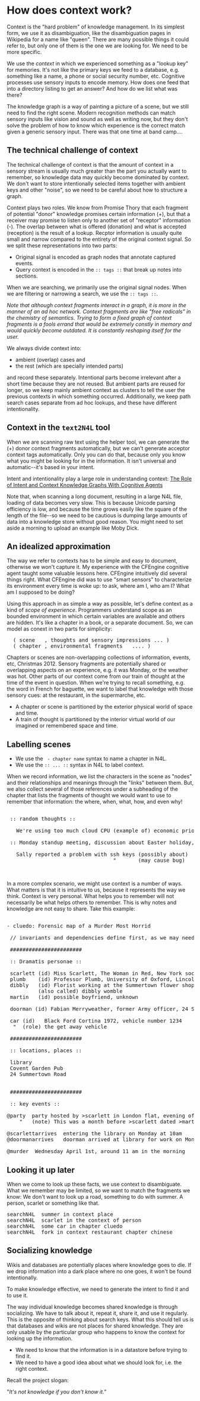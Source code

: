 
# How does context work?

Context is the "hard problem" of knowledge management. In its simplest form, we use it
as disambiguation, like the disambiguation pages in Wikipedia for a name like "queen". There
are many possible things it could refer to, but only one of them is the one we are looking for.
We need to be more specific.

We use the *context* in which we experienced something as a "lookup key"
for memories. It's not like the primary keys we feed to a database,
e.g.  something like a name, a phone or social security number,
etc. Cognitive processes use sensory inputs to encode memory. How does
one feed that into a directory listing to get an answer? And how do we
list what was there?

The knowledge graph is a way of painting a picture of a scene, but we still need to find the right scene.
Modern recognition methods can match sensory inputs like vision and sound as well as writing now, but
they don't solve the problem of how to know which experience is the correct match given a generic
sensory input. There was that one time at band camp....

## The technical challenge of context

The technical challenge of context is that the amount of context in a sensory stream is usually
much greater than the part you actually want to remember, so knowledge data may quickly become
dominated by context. We don't want to store intentionally selected items together with ambient
keys and other "noise", so we need to be careful about how to structure a graph.

Context plays two roles. We know from Promise Thory that each fragment of
potential "donor" knowledge promises certain information (+), but that a receiver may promise
to listen only to another set of "receptor" information (-). The overlap between what is offered (donation)
and what is accepted (reception) is the result of a lookup. Recptor information is usually quite small
and narrow compared to the entirety of the original context signal. So we split these representations
into two parts:

* Original signal is encoded as graph nodes that annotate captured events.
* Query context is encoded in the `:: tags ::` that break up notes into sections.

When we are searching, we primarily use the original signal nodes. When we are filtering
or narrowing a search, we use the `:: tags ::`.

*Note that although context fragments interact in a graph, it is more in the manner of an ad hoc network.
Context fragments are like "free radicals" in the chemistry of semantics.
Trying to form a fixed graph of context fragments is a fools errand that would be extremely constly
in memory and would quickly become outdated. It is constantly reshaping itself for the user.*

We always divide context into:

- ambient (overlap) cases and 
- the rest (which are specially intended parts)

and record these separately. Intentional parts become irrelevant after a short time because they are not reused.
But ambient parts are reused for longer, so we keep mainly ambient context as clusters to tell the user
the previous contexts in which something occurred.
Additionally, we keep path search cases separate from ad hoc lookups, and these have different intentionality.

## Context in the `text2N4L` tool

When we are scanning raw text using the helper tool, we can generate the (+) donor
context fragments automatically, but we can't generate acceptor context tags automatically.
Only you can do that, because only you know what you might be looking for in the information.
It isn't universal and automatic--it's based in your intent.

Intent and intentionality play a large role in understanding context: [The Role of Intent and Context Knowledge Graphs With Cognitive Agents](https://medium.com/@mark-burgess-oslo-mb/the-role-of-intent-and-context-knowledge-graphs-with-cognitive-agents-fb45d8dfb34d)

Note that, when scanning a long document, resulting in a large N4L
file, loading of data becomes very slow. This is because Unicode
parsing efficiency is low, and because the time grows easily like the
square of the length of the file--so we need to be cautious is dumping large amounts of data
into a knowledge store without good reason. You might need to set aside a morning to upload
an example like Moby Dick.

## An idealized approximation

The way we refer to contexts has to be simple and easy to document,
otherwise we won't capture it.  My experience with the CFEngine
cognitive agent taught some valuable lessons here. CFEngine
intuitively did several things right. What CFEngine did was to use
"smart sensors" to characterize its environment every time is woke up:
to ask, where am I, who am I? What am I supposed to be doing?

Using this approach in as simple a way as possible, let's define context
as a kind of *scope of experience*. Programmers understand scope as an
bounded environment in which certain variables are available and others
are hidden. It's like a chapter in a book, or a separate document.
So, we can model as conext in two parts for simplicity: 

<pre>
  ( scene   , thoughts and sensory impressions ... )
  ( chapter , environmental fragments   .... )
</pre>

Chapters or scenes are non-overlapping collections of information, events, etc, Christmas 2012.
Sensory fragments are potentially shared or overlapping aspects on an experience, e.g.
it was Monday, or the weather was hot. Other parts of our context come from our train of thought
at the time of the event in question. When we're trying to recall something, e.g. the word in
French for baguette, we want to label that knowledge with those  sensory cues: at the restaurant,
in the supermarche, etc.

* A chapter or scene is partitioned by the exterior physical world of space and time.
* A train of thought is partitioned by the interior virtual world of our imagined or remembered space and time.

## Labelling scenes

* We use the ` - chapter name` syntax to name a chapter in N4L.
* We use the `:: ... ::` syntax in N4L to label context.

When we record information, we list the characters in the scene as "nodes" and their relationships
and meanings through the "links" between them. But, we also collect several of those references under
a subheading of the chapter that lists the fragments of thought we would want to use to remember
that information: the where, when, what, how, and even why!

<pre>

 :: random thoughts ::

   We're using too much cloud CPU (example of) economic priorities

 :: Monday standup meeting, discussion about Easter holiday, urgent work ::

   Sally reported a problem with ssh keys (possibly about)  security
                                  "       (may cause bug)   can't access the dashboard


</pre>
In a more complex scenario, we might use context is a number of ways. What matters is that
it is intuitive to us, because it represents the way we think. Context is very personal.
What helps you to remember will not necessarily be what helps others to remember. This is
why notes and knowledge are not easy to share. Take this example:
<pre>

- cluedo: Forensic map of a Murder Most Horrid

 // invariants and dependencies define first, as we may need to refer to them

 #######################

 :: Dramatis personae ::

 scarlett (id) Miss Scarlett, The Woman in Red, New York socialite.
 plumb    (id) Professor Plumb, University of Oxford, Lincoln College.
 dibbly   (id) Florist working at the Summertown flower shop
          (also called) dibbly womble
 martin   (id) possible boyfriend, unknown

 doorman (id) Fabian Merryweather, former Army officer, 24 Summertown Road

 car (id)   Black Ford Cortina 1972, vehicle number 1234
  "  (role) the get away vehicle

 #######################

 :: locations, places :: 

 library
 Covent Garden Pub
 24 Summertown Road


 #######################

 :: key events ::

@party  party hosted by >scarlett in London flat, evening of the 23rd March
    "   (note) This was a month before >scarlett dated >martin

@scarlettarrives  entering the library on Monday at 10am
@doormanarrives   doorman arrived at library for work on Monday 7 am

@murder  Wednesday April 1st, around 11 am in the morning
</pre>

## Looking it up later

When we come to look up these facts, we use context to disambiguate.
What we remember may be limited, so we want to match the fragments we know:
We don't want to look up a road, something to do with summer. A person, scarlet or something like that.

<pre>
searchN4L  summer in context place
searchN4L  scarlet in the context of person
searchN4L  some car in chapter cluedo
searchN4L  fork in context restaurant chapter chinese
</pre>

## Socializing knowledge

Wikis and databases are potentially places where knowledge goes to die. If we drop information
into a dark place where no one goes, it won't be found intentionally. 

To make knowledge effective, we need to generate the intent to find it and to use it.

The way individual knowledge becomes shared knowledge is through socializing. We have to talk
about it, repeat it, share it, and use it regularly. This is the opposite of thinking about
search keys. What this should tell us is that databases and wikis are not places for
shared knowledge. They are only usable by the particular group who happens to know the context
for looking up the information.

* We need to know that the information is in a datastore before trying to find it.
* We need to have a good idea about what we should look for, i.e. the right context.

Recall the project slogan:

"*It's not knowledge if you don't know it.*"